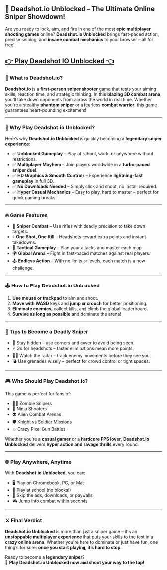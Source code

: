 ## 🔫 **Deadshot.io Unblocked – The Ultimate Online Sniper Showdown!**

Are you ready to lock, aim, and fire in one of the most **epic multiplayer shooting games** online? **Deadshot.io Unblocked** brings fast-paced action, precise sniping, and **insane combat mechanics** to your browser – all for free!

## <a href="https://izigames.net/">👉 Play Deadshot IO Unblocked 👈</a>

### 🎯 What is Deadshot.io?

**Deadshot.io** is a **first-person sniper shooter** game that tests your aiming skills, reaction time, and strategic thinking. In this **blazing 3D combat arena**, you'll take down opponents from across the world in real time. Whether you're a stealthy **phantom sniper** or a fearless **combat warrior**, this game guarantees heart-pounding excitement!

---

### 🚀 Why Play Deadshot.io Unblocked?

Here’s why **Deadshot.io Unblocked** is quickly becoming a **legendary sniper experience**:

- ✅ **Unblocked Gameplay** – Play at school, work, or anywhere without restrictions.
- ✅ **Multiplayer Mayhem** – Join players worldwide in a **turbo-paced sniper duel**.
- ✅ **HD Graphics & Smooth Controls** – Experience **lightning-fast gameplay** in full 3D.
- ✅ **No Downloads Needed** – Simply click and shoot, no install required.
- ✅ **Hyper Casual Mechanics** – Easy to play, hard to master – perfect for quick gaming breaks.

---

### 🔥 Game Features

- 🎯 **Sniper Combat** – Use rifles with deadly precision to take down targets.
- 💀 **One Shot, One Kill** – Headshots reward extra points and instant takedowns.
- 🧠 **Tactical Gameplay** – Plan your attacks and master each map.
- 🌍 **Global Arena** – Fight in fast-paced matches against real players.
- 🕹️ **Endless Action** – With no limits or levels, each match is a new challenge.

---

### 🕹️ How to Play Deadshot.io Unblocked

1. **Use mouse or trackpad** to aim and shoot.
2. **Move with WASD** keys and **jump or crouch** for better positioning.
3. **Eliminate enemies**, collect kills, and climb the global leaderboard.
4. **Survive as long as possible** and dominate the arena!

---

### 🧠 Tips to Become a Deadly Sniper

- 📍 Stay hidden – use corners and cover to avoid being seen.
- ⚡ Go for headshots – faster eliminations mean more points.
- 🕵️‍♂️ Watch the radar – track enemy movements before they see you.
- 💣 Use grenades wisely – perfect for crowd control or tight spaces.

---

### 🎮 Who Should Play Deadshot.io?

This game is perfect for fans of:
- 🧟‍♂️ Zombie Snipers
- 🥷 Ninja Shooters
- 👽 Alien Combat Arenas
- 🛡️ Knight vs Soldier Missions
- 💥 Crazy Pixel Gun Battles

Whether you're a **casual gamer** or a **hardcore FPS lover**, **Deadshot.io Unblocked** delivers **hyper action and savage thrills** every round.

---

### 🌐 Play Anywhere, Anytime

With **Deadshot.io Unblocked**, you can:
- 🖥️ Play on Chromebook, PC, or Mac
- 🏫 Play at school (no blocks!)
- 🚫 Skip the ads, downloads, or paywalls
- 🎮 Jump into combat within seconds

---

### ⚔️ Final Verdict

**Deadshot.io Unblocked** is more than just a sniper game – it's an **unstoppable multiplayer experience** that puts your skills to the test in a **crazy online arena**. Whether you're here to dominate or just have fun, one thing’s for sure: **once you start playing, it’s hard to stop**.

Ready to become a **legendary sniper**?  
🎯 **Play Deadshot.io Unblocked now and shoot your way to the top!**
